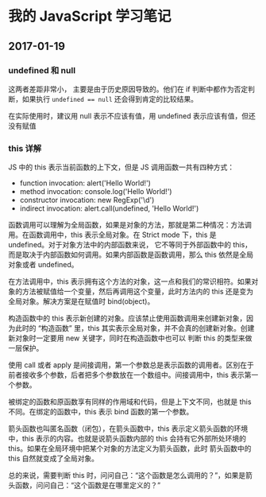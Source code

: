 # 我的 JavaScript 学习笔记

## 2017-01-19

### undefined 和 null

这两者差距非常小， 主要是由于历史原因导致的。他们在 if 判断中都作为否定判断，如果执行 `undefined == null` 还会得到肯定的比较结果。

在实际使用时，建议用 null 表示不应该有值，用 undefined 表示应该有值，但还没有赋值

### this 详解

JS 中的 this 表示当前函数的上下文，但是 JS 调用函数一共有四种方式：

* function invocation: alert('Hello World!')
* method invocation: console.log('Hello World!')
* constructor invocation: new RegExp('\\d')
* indirect invocation: alert.call(undefined, 'Hello World!')

函数调用可以理解为全局函数，如果是对象的方法，那就是第二种情况：方法调用。在函数调用中，this 表示全局对象。在 Strict mode 下，this 是 undefined。对于对象方法中的内部函数来说，
它不等同于外部函数中的 this，而是取决于内部函数如何调用。如果内部函数是函数调用，那么 this 依然是全局对象或者 undefined。

在方法调用中，this 表示拥有这个方法的对象，这一点和我们的常识相符。如果对象的方法被赋值给一个变量，然后再调用这个变量，此时方法内的 this 还是变为全局对象。解决方案是在赋值时 bind(object)。

构造函数中的 this 表示新创建的对象。应该禁止使用函数调用来创建新对象，因为此时的 “构造函数” 里，this 其实表示全局对象，并不会真的创建新对象。创建新对象时一定要用 new 关键字，同时在构造函数中也可以
判断 this 的类型来做一层保护。

使用 call 或者 apply 是间接调用，第一个参数总是表示函数的调用者。区别在于前者接收多个参数，后者把多个参数放在一个数组中。间接调用中，this 表示第一个参数。

被绑定的函数和原函数享有同样的作用域和代码，但是上下文不同，也就是 this 不同。在绑定的函数中，this 表示 bind 函数的第一个参数。

箭头函数也叫匿名函数（闭包），在箭头函数中，this 表示定义箭头函数的环境中，this 表示的内容。也就是说箭头函数内部的 this 会持有它外部所处环境的 this。如果在全局环境中把某个对象的方法定义为箭头函数，此时
箭头函数中的 this 自然就变成了全局对象。

总的来说，需要判断 this 时，问问自己：“这个函数是怎么调用的？”，如果是箭头函数，问问自己：“这个函数是在哪里定义的？”


